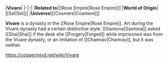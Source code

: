 |**Vivare**|
|-|-|
|**Related to**|[[Rose Empire\|Rose Empire]]|
|**World of Origin**|[[Sel\|Sel]]|
|**Universe**|[[Cosmere\|Cosmere]]|

**Vivare** is a dynasty in the [[Rose Empire\|Rose Empire]].
Art during the Vivare dynasty had a certain distinctive style. [[Gaotona\|Gaotona]] asked [[Shai\|Shai]] if the desk she [[Forgery\|Forged]] while imprisoned was from the Vivare dynasty, or an imitation of [[Chamrav\|Chamrav]], but it was neither.



https://coppermind.net/wiki/Vivare